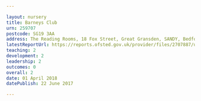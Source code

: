 ```yaml
---

layout: nursery
title: Barneys Club
urn: 259707
postcode: SG19 3AA
address: The Reading Rooms, 18 Fox Street, Great Gransden, SANDY, Bedfordshire, SG19 3AA
latestReportUrl: https://reports.ofsted.gov.uk/provider/files/2707887/urn/259707.pdf
teaching: 2
development: 2
leadership: 2
outcomes: 0
overall: 2
date: 01 April 2018 
datePublish: 22 June 2017

---
```

